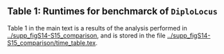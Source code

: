 ## Table 1: Runtimes for benchmarck of `DiploLocus`

Table 1 in the main text is a results of the analysis performed in [../supp_figS14-S15_comparison](../supp_figS14-S15_comparison), and is stored in the file [../supp_figS14-S15_comparison/time_table.tex](../supp_figS14-S15_comparison/time_table.tex).